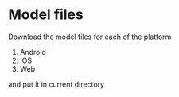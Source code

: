 # Model files

Download the model files for each of the platform 

1. Android 
2. IOS
3. Web

and put it in current directory 


